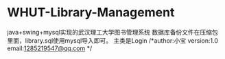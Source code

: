 # WHUT-Library-Management
java+swing+mysql实现的武汉理工大学图书管理系统
数据库备份文件在压缩包里面，library.sql使用mysql导入即可。
主类是Login
/*author:小宝
  version:1.0
  email:1285219547@qq.com
  */
